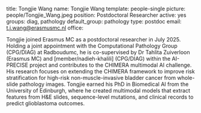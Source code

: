 title: Tongjie Wang
name: Tongjie Wang
template: people-single
picture: people/Tongjie_Wang.jpeg
position: Postdoctoral Researcher
active: yes
groups: diag, pathology
default_group: pathology
type: postdoc
email: t.j.wang@erasmusmc.nl
office:

Tongjie joined Erasmus MC as a postdoctoral researcher in July 2025. Holding a joint appointment with the Computational Pathology Group (CPG/DIAG) at Radboudumc, he is co-supervised by Dr Tahlita Zuiverloon (Erasmus MC) and [member/nadieh-khalili] (CPG/DIAG) within the AI-PRECISE project and contributes to the CHIMERA multimodal AI challenge. His research focuses on extending the CHIMERA framework to improve risk stratification for high-risk non-muscle-invasive bladder cancer from whole-slide pathology images. Tongjie earned his PhD in Biomedical AI from the University of Edinburgh, where he created multimodal models that extract features from H&E slides, sequence-level mutations, and clinical records to predict glioblastoma outcomes.
